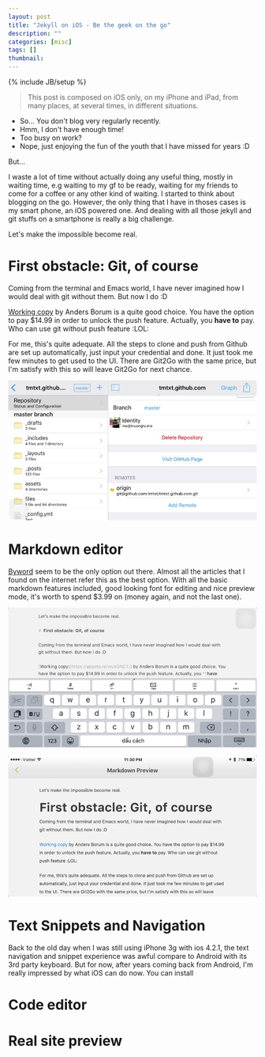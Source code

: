 ```yaml
---
layout: post
title: "Jekyll on iOS - Be the geek on the go"
description: ""
categories: [misc]
tags: []
thumbnail:
---
```

{% include JB/setup %}

[wc]: /files/2016-05-08-jekyll-ios-be-geek-on-the-go/wc.jpg
[bw1]: /files/2016-05-08-jekyll-ios-be-geek-on-the-go/bw1.jpg
[bw2]: /files/2016-05-08-jekyll-ios-be-geek-on-the-go/bw2.jpg

> This post is composed on iOS only, on my iPhone and iPad, from many places, at several times, in different situations.

- So... You don't blog very regularly recently.
- Hmm, I don't have enough time!
- Too busy on work?
- Nope, just enjoying the fun of the youth that I have missed for years :D

But...

I waste a lot of time without actually doing any useful thing, mostly in waiting time, e.g waiting to my gf to be ready, waiting for my friends to come for a coffee or any other kind of waiting. I started to think about blogging on the go. However, the only thing that I have in thoses cases is my smart phone, an iOS powered one. And dealing with all those jekyll and git stuffs on a smartphone is really a big challenge.

Let's make the impossible become real.

#  First obstacle: Git, of course

Coming from the terminal and Emacs world, I have never imagined how I would deal with git without them. But now I do :D

[Working copy](https://appsto.re/vn/xONC1.i) by Anders Borum is a quite good choice. You have the option to pay $14.99 in order to unlock the push feature. Actually, you **have to** pay. Who can use git without push feature :LOL:

For me, this's quite adequate. All the steps to clone and push from Github are set up automatically, just input your credential and done. It just took me few minutes to get used to the UI. There are Git2Go with the same price, but I'm satisfy with this so will leave Git2Go for next chance.

![working copy][wc]

# Markdown editor

[Byword](https://appsto.re/vn/bq7UC.i) seem to be the only option out there. Almost all the articles that I found on the internet refer this as the best option. With all the basic markdown features included, good looking font for editing and nice preview mode, it's worth to spend $3.99 on (money again, and not the last one).

![byword][bw1]

![byword][bw2]

# Text Snippets and Navigation

Back to the old day when I was still using iPhone 3g with ios 4.2.1, the text navigation and snippet experience was awful compare to Android with its 3rd party keyboard. But for now, after years coming back from Android, I'm really impressed by what iOS can do now. You can install

# Code editor

# Real site preview

 